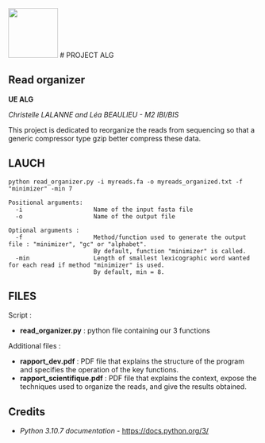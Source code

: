 <img src="https://upload.wikimedia.org/wikipedia/fr/thumb/6/6c/Logo_Universit%C3%A9_Rennes_1_.svg/1280px-Logo_Universit%C3%A9_Rennes_1_.svg.png" height="100px"/>
# PROJECT ALG

## Read organizer

**UE ALG**

*Christelle LALANNE and Léa BEAULIEU - M2 IBI/BIS*

This project is dedicated to reorganize the reads from sequencing so that a generic compressor type gzip better compress these data.

## LAUCH

`python read_organizer.py -i myreads.fa -o myreads_organized.txt -f "minimizer" -min 7`


```
Positional arguments:
  -i                    Name of the input fasta file 
  -o                    Name of the output file
  
Optional arguments :
  -f                    Method/function used to generate the output file : "minimizer", "gc" or "alphabet".
                        By default, function "minimizer" is called.
  -min                  Length of smallest lexicographic word wanted for each read if method "minimizer" is used.
                        By default, min = 8.

```

## FILES

Script :
* **read_organizer.py** : python file containing our 3 functions

Additional files : 
* **rapport_dev.pdf** : PDF file that explains the structure of the program and specifies the operation of the key functions.
* **rapport_scientifique.pdf** : PDF file that explains the context, expose the techniques used to organize the reads, and give the results obtained.

## Credits 

* *Python 3.10.7 documentation* - https://docs.python.org/3/
